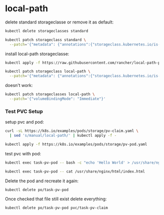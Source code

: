 # local-path

delete standard storageclasse or remove it as default:
```bash
kubectl delete storageclasses standard

kubectl patch storageclass standard \
  --patch='{"metadata": {"annotations":{"storageclass.kubernetes.io/is-default-class":"false"}}}'
```

install local-path storageclasse:
```bash
kubectl apply -f https://raw.githubusercontent.com/rancher/local-path-provisioner/master/deploy/local-path-storage.yaml

kubectl patch storageclass local-path \
  --patch='{"metadata": {"annotations":{"storageclass.kubernetes.io/is-default-class":"true"}}}'
```

doesn't work:
```bash
kubectl patch storageclasses local-path \
  --patch='{"volumeBindingMode": "Immediate"}'
```

### Test PVC Setup

setup pvc and pod:
```bash
curl -sL https://k8s.io/examples/pods/storage/pv-claim.yaml \
  | sed 's/manual/local-path/' | kubectl apply -f -

kubectl apply -f https://k8s.io/examples/pods/storage/pv-pod.yaml
```

test pvc with pod:
```bash
kubectl exec task-pv-pod -- bash -c "echo 'Hello World' > /usr/share/nginx/html/index.html"

kubectl exec task-pv-pod -- cat /usr/share/nginx/html/index.html
```

Delete the pod and recreate it again: 
```bash
kubectl delete po/task-pv-pod
```

Once checked that file still exist delete everything:
```bash
kubectl delete po/task-pv-pod pvc/task-pv-claim
```
